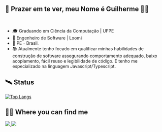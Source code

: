 ## 👋 Prazer em te ver, meu Nome é Guilherme 🤭🤭
<br>
<ul>
  <li> 🎓 Graduando em Ciência da Computação | UFPE </li>
  <li> 💼 Engenheiro de Software | Loomi </li>
  <li>📍 PE - Brasil. </li>
  <li> 📚 Atualmente tenho focado em qualificar minhas habilidades de construção de software assegurando comportamento adequado, baixo acoplamento, fácil reuso e legibilidade de código. E tenho me especializado na linguagem Javascript/Typescript.  </li>
</ul>

## 🛰️ Status

[![Top Langs](https://github-readme-stats.vercel.app/api/top-langs/?username=guilherme4g&layout=compact&theme=radical)](https://github.com/anuraghazra/github-readme-stats)

## 🕵🏿 Where you can find me

<a href="https://www.linkedin.com/in/joseguilhermenvs/" target="_blank"> 
  <img src="https://img.shields.io/badge/-Linkedin-6633cc?style=for-the-badge&logo=LinkedIn&color=blue&link=https://www.linkedin.com/in/joseguilhermenvs/"> 
</a>

<a href="https://medium.com/@jgnvs6" target="_blank"> 
  <img src="https://img.shields.io/badge/medium-%2312100E.svg?&style=for-the-badge&logo=medium&logoColor=white" />
</a> 
